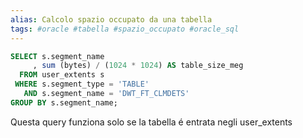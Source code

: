 ```yaml
---
alias: Calcolo spazio occupato da una tabella
tags: #oracle #tabella #spazio_occupato #oracle_sql 
---
```


```sql
SELECT s.segment_name
     , sum (bytes) / (1024 * 1024) AS table_size_meg
  FROM user_extents s
 WHERE s.segment_type = 'TABLE'
   AND s.segment_name = 'DWT_FT_CLMDETS'
GROUP BY s.segment_name;
```

Questa query funziona solo se la tabella é entrata negli user_extents